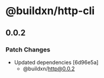 # @buildxn/http-cli

## 0.0.2

### Patch Changes

- Updated dependencies [6d96e5a]
  - @buildxn/http@0.0.2

